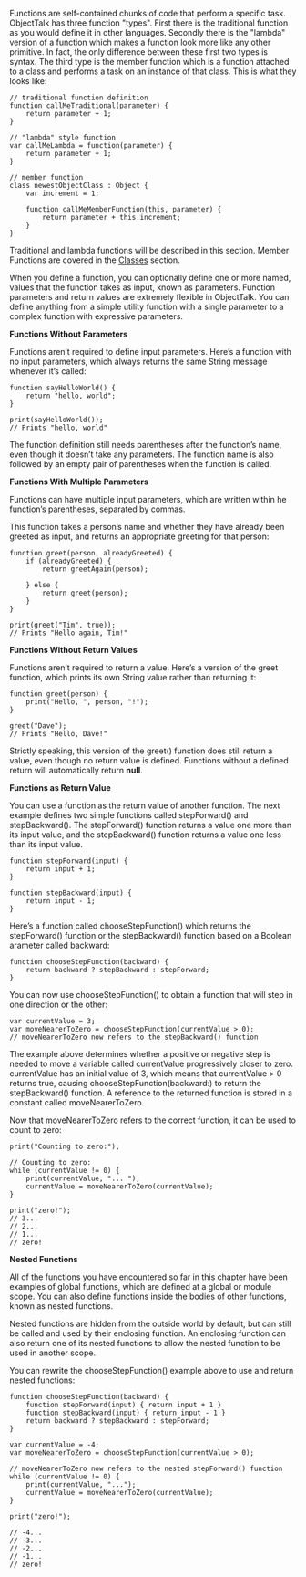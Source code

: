 Functions are self-contained chunks of code that perform a specific task.
ObjectTalk has three function "types". First there is the traditional
function as you would define it in other languages. Secondly there is the
"lambda" version of a function which makes a function look more like
any other primitive. In fact, the only difference between these first
two types is syntax. The third type is the member function which
is a function attached to a class and performs a task on an instance of
that class. This is what they looks like:

	// traditional function definition
	function callMeTraditional(parameter) {
		return parameter + 1;
	}

	// "lambda" style function
	var callMeLambda = function(parameter) {
		return parameter + 1;
	}

	// member function
	class newestObjectClass : Object {
		var increment = 1;

		function callMeMemberFunction(this, parameter) {
			return parameter + this.increment;
		}
	}

Traditional and lambda functions will be described in this section.
Member Functions are covered in the [Classes](#classes) section.

When you define a function, you can optionally define one or more named,
values that the function takes as input, known as parameters.
Function parameters and return values are extremely flexible in ObjectTalk.
You can define anything from a simple utility function with a single parameter to a complex function with expressive parameters.

**Functions Without Parameters**

Functions aren’t required to define input parameters. Here’s a function with no input parameters, which always returns the same String message whenever it’s called:

	function sayHelloWorld() {
		return "hello, world";
	}

	print(sayHelloWorld());
	// Prints "hello, world"

The function definition still needs parentheses after the function’s name,
even though it doesn’t take any parameters. The function name is also
followed by an empty pair of parentheses when the function is called.

**Functions With Multiple Parameters**

Functions can have multiple input parameters, which are written within
he function’s parentheses, separated by commas.

This function takes a person’s name and whether they have already been
greeted as input, and returns an appropriate greeting for that person:

	function greet(person, alreadyGreeted) {
		if (alreadyGreeted) {
			return greetAgain(person);

		} else {
			return greet(person);
		}
	}

	print(greet("Tim", true));
	// Prints "Hello again, Tim!"

**Functions Without Return Values**

Functions aren’t required to return a value. Here’s a version of the
greet function, which prints its own String value rather than
returning it:

	function greet(person) {
		print("Hello, ", person, "!");
	}

	greet("Dave");
	// Prints "Hello, Dave!"

Strictly speaking, this version of the greet() function does still return
a value, even though no return value is defined. Functions without a defined return will automatically return **null**.

**Functions as Return Value**

You can use a function as the return value of another function.
The next example defines two simple functions called stepForward() and
stepBackward(). The stepForward() function returns a value one more than
its input value, and the stepBackward() function returns a value one less
than its input value.

	function stepForward(input) {
		return input + 1;
	}

	function stepBackward(input) {
		return input - 1;
	}

Here’s a function called chooseStepFunction() which returns the stepForward() function or the stepBackward() function based on a Boolean
 arameter called backward:

	function chooseStepFunction(backward) {
		return backward ? stepBackward : stepForward;
	}

You can now use chooseStepFunction() to obtain a function that will step
in one direction or the other:

	var currentValue = 3;
	var moveNearerToZero = chooseStepFunction(currentValue > 0);
	// moveNearerToZero now refers to the stepBackward() function

The example above determines whether a positive or negative step is needed
to move a variable called currentValue progressively closer to zero.
currentValue has an initial value of 3, which means that currentValue > 0
returns true, causing chooseStepFunction(backward:) to return the
stepBackward() function. A reference to the returned function is stored
in a constant called moveNearerToZero.

Now that moveNearerToZero refers to the correct function, it can be used
to count to zero:

	print("Counting to zero:");

	// Counting to zero:
	while (currentValue != 0) {
		print(currentValue, "... ");
		currentValue = moveNearerToZero(currentValue);
	}

	print("zero!");
	// 3...
	// 2...
	// 1...
	// zero!

**Nested Functions**

All of the functions you have encountered so far in this chapter have been
examples of global functions, which are defined at a global or module
scope. You can also define functions inside the bodies of other functions,
known as nested functions.

Nested functions are hidden from the outside world by default, but can
still be called and used by their enclosing function. An enclosing
function can also return one of its nested functions to allow the nested
function to be used in another scope.

You can rewrite the chooseStepFunction() example above to use and return nested functions:

	function chooseStepFunction(backward) {
		function stepForward(input) { return input + 1 }
		function stepBackward(input) { return input - 1 }
		return backward ? stepBackward : stepForward;
	}

	var currentValue = -4;
	var moveNearerToZero = chooseStepFunction(currentValue > 0);

	// moveNearerToZero now refers to the nested stepForward() function
	while (currentValue != 0) {
		print(currentValue, "...");
		currentValue = moveNearerToZero(currentValue);
	}

	print("zero!");

	// -4...
	// -3...
	// -2...
	// -1...
	// zero!
